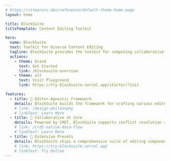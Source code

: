 ```yaml
---
# https://vitepress.dev/reference/default-theme-home-page
layout: home

title: BlockSuite
titleTemplate: Content Editing Toolkit

hero:
  name: BlockSuite
  text: Toolkit for Diverse Content Editing
  tagline: BlockSuite provides the toolkit for composing collaborative editing applications.
  actions:
    - theme: brand
      text: Get Started
      link: /blocksuite-overview
    - theme: alt
      text: Visit Playground
      link: https://try-blocksuite.vercel.app/starter/?init

features:
  - title: 🧩 Editor-Agnostic Framework
    details: BlockSuite builds the framework for crafting various editors, enabling the design of diverse and adaptable editing interfaces.
    # link: /design-philosophy
    # linkText: Learn More
  - title: 🧬 Collaborative at Core
    details: Powered by CRDT, BlockSuite supports conflict resolution and time-travel at its heart, ready for collaboration inherently.
    # link: /crdt-native-data-flow
    # linkText: Learn More
  - title: 🎨 Extensive Presets
    details: BlockSuite ships a comprehensive suite of editing components, assisting development with adaptable building blocks.
    # link: https://try-blocksuite.vercel.app
    # linkText: Try Online
---
```

